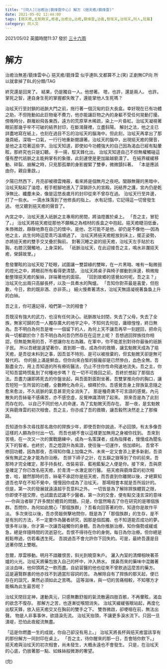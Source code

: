 ```yaml
---
title: "[同人][治癒治|藐烽雲中心] 解方 (挹天癒/藐烽雲)"
date: 2021-05-02 12:44:00
tags: [挹天癒,玄魁敇天,癒者,治癒治,治癒,藐烽雲,治者,智玹天,治玹天,同人,短篇]
category: 同人文
---
```


2021/05/02 英國時間11:37 發於 [三十六雨](http://www.36rain.com/read.php?tid=149195)

# 解方

治癒治無差/藐烽雲中心
挹天癒/藐烽雲
似乎連BL文都算不上(笑) 正劇無CP向 所以就拿掉了BL的分類/TAG

終究還是回來了。
結果，仍是獨自一人。他想著。
嗯，也許，還是兩人。
也許。
掌死之智，連自身生死的掌握都失敗了，還能掌他人生死嗎？

治玹天行至封鎖的祇脈大門之前，拖行著一個沉甸的巨大長盒。幸好現在已有功體之助，不但拖動如此巨物毫不費力，他亦能讓巨物之內的身軀不受任何晃動打擾。
傍晚時分，群雁紛飛各東西，遠方的荒原草木稀疏，染上一片昏紅。治玹天凝視著眼前那幾乎牢不可破的結界封印，在斷鴻聲裡，立盡斜陽。
解封之法，他之主已詳盡地寫在紙上，也刻在過目不忘的治玹天的腦海中。但此刻，治玹天再拿出了那幾頁紙，深吸一口氣，一行行地重新閱讀著。治玹天的腦中，出現挹天癒的聲音，是他之主唸著這些字。治玹天知道，即使如今功體強大的自己因為渴血已經有點暈眩，那終究也只是幻聽。
手一揚，馭天鋒化出。
治玹天知道自己不但無權觸碰這僅有歷代祇脈之主能夠掌有的象徵，此刻運使是更加踰越褻瀆了。
在結界緩緩移動、碎裂、崩解之時，只見那孤單的身影握緊了雙拳，微微顫抖著。
「本是應該由你，親自重啟。」

<!--more-->

夕陽已然西下，月亮卻被積雲掩蔽，看來將是個無月之夜吧。闃靜無聲的黑暗中，治玹天點起了油燈，輕手輕腳地進入了深鎖許久的宮殿。託結界之護，宮內仍是乾淨無比、纖塵未染，像是這悠長歲月的封印從來不曾存在過。
治玹天行至井邊，打了一些水。
一滴水珠落到了他修長的指上。
水有記憶，它記得這一切曾發生過。
他又聽到挹天癒的聲音了。

內宮之中，治玹天進入祇脈之主專用的房間，將油燈置於桌上。
「吾之主，冒犯了。」
治玹天將挹天癒從那他不願稱之為棺材的長盒之中抱起。挹天癒睫羽低垂，朱唇微啟，靜靜地靠在自己的懷中。是他，怎可能不是他，卻仍是不像他──因為他之主，此生何時這麼乖巧溫順過了。
治玹天將挹天癒輕放到床上，擺正姿勢，亦將挹天癒的雙手交叉疊於胸前。
對著沉睡之姿的挹天癒，治玹天左手貼於右胸，右膝沉聲觸地，上身深躬。
「祇脈治玹天，在此迎接吾之主，鳴水非瀾挹天癒，榮歸故里。」

愈發暈眩的治玹天眨了眨眼，試圖讓一雙碧綠的雙眸，在一片黑暗、唯有一點微弱的燈光之中，將眼前所有看得更清楚。
治玹天將桌子與椅子挪動到床邊，稍微撥動整理挹天癒的髮絲，詳端著他的面容。
「回到故鄉的感覺如何呢，吾之主？」
治玹天化出兩只高腳長杯，以及一具煮水的陶爐。
「吾知你對茶最是喜愛，但抱歉，今日，飲的既非酒、亦非茶。」
細火慢煮著清水，治玹天無語凝視著裊裊上升的白絲。

吾之主，你可還記得，咱們第一次的相會？

吾既沒有強大的武力，也沒有任何決心。祇脈故址封閉，失去了父母，失去了全族，無家可歸的吾一人獨存廣大的地宇之中，不知何去何從，庸碌惶惶，終日無為。吾不明白為何吾是唯一一個留下的人，為何上天不讓吾再早一刻趕回，把命元與一切都獻於你？吾不明白為何吾仍然存在在這世上呢？
吾想過回猂族找你相認，但無能無用的吾，不想讓你左右為難。在軍中，你不能差別對待你最後的祇脈子民。
所以吾總是遠望著你，直到那一夜。成為你的救贖，讓玄魁敇天成為了挹天癒，是吾從未料到之事，因吾並不特別、是可以被捨棄的，但玄魁敇天卻是無可替代的。
你的臉上滿是鮮血，但你向來白皙的臉龐卻是已然慘白，血色全無。吾豁盡全力，用上吾知道的所有療術醫法，仍止不住你性命飛速地流失。吾之主，你可知吾當時慌亂到了何種地步嗎？
在一切不可挽回之前，吾終於想起了那個古法。吾盡力讓即將死去的你盤坐起，與吾面對面對坐著。吾雙掌推向你的胸口，讓吾短短一生所習的功體，全數轉化為命元，傾釋於你。吾感覺吾身上猂族氣息隨之愈來愈淡，不久祇脈的氣息甚至完全消失了。
那是種奇異不可言語的感覺。內元散失的吾絲毫不感痛苦，亦不感空虛，反覺神識清明了起來。
原來吾是為了此刻而存在的。
以自己不同於他人的命運，為了玄魁敇天而存在。
那一夜，是玄魁敇天與藐烽雲的初次相會。吾之主，你亦成了吾的救贖，讓吾毅然決然走上了那條路。

吾知道你多次尋找那名救你的猂族少年，即使吾對你說過，不必回頭，有太多像吾這樣的人願為你付出一切。
而吾也絕不會以這樣更加無用之身被你找到。
吾來到苦境，在一次又一次的實戰磨練中，成為一名策謀者，成為指揮者，慢慢成為聞名天下的智者。也終於，吾之燈證升為紫證，使往後一切運作，倍加順利。
吾曾不修回功體，因為那夜，吾得知你傷上加傷之外、未來一定又會添上更多新創，吾須保有無武之身才能為你治療。
吾排下禘子之計，在五巔之嶽等到了你的前來。吾那時才完全確定，那手持長杖，改裝易容、藍袍藍髮之人便是你。接下來，吾與原皇確定了你已改名挹天癒，於青清一水澈定居行醫。
挹天癒與藐烽雲的初次相會，哈，雖然那時的吾，絲毫不承認你是挹天癒，而吾直到你離開以後，才總算知道吾也早在不知不覺中，慢慢因你成為了治玹天。
那場相會本就是吾所設計的。但是，第一次的發展就遠遠超乎吾意料之外。
一切皆是為了解除猂族體質之限，你即使不擅交際，也試圖去認識不少醫者。第一次的交會，便有點交淺言深的意味──你與治者聊了許多關於體質的問題。只是，你當然略去了你在研究的是哪個族群。吾問你，為何如此關心「那個族群」？吾看向回答著的你，知道你是故作平淡。
多次來往以後，吾亦旁敲側擊地問你，既是為了「那個族群」的生存，是不是有別的方法，不一定要作為醫者研究，因那是個孤獨、也不知道能否成功的夢。
很多年以後，你才第一次讓吾碰觸你的身體。吾為你推脈治療，知你傷勢或緩或急，總是伴隨時間的流逝惡化。吾恨不得待在你的身側，每日為你治療。但你總是輕鬆帶過，仿若看透生死。
吾說過吾不會允許你下回失約。可是，最終吾還是目送著你閉上雙眼。

忽爾，厚雲移動。明月不諳離恨苦，斜光到曉穿朱戶。
灑入內室的清輝相映著茶爐的火光。治玹天將藥包放入自己的杯中，沖入熱水。
撲鼻而來的藥味中混雜著淡淡血味，他仰頭將之一飲而盡。自幼習醫的他也從來不曾飲過這麼苦的藥方。
這是遍覽群書的他亦找不到適當形容詞的苦。
為解除自有了猂族的那天起，便已存在的詛咒，果然必須如此之苦嗎。
這等滋味，與一切的苦痛相較，不知哪方才能稱為此生最苦呢？

治玹天閉目定神，運動真元，只感無數舒服的氣流散遍四肢百骸，不再暈眩，渴血的欲念不復存。
那解方之苦，也逐漸從喉間消失。
治玹天緩緩張眼站起，再度化出馭天鋒，放入挹天癒交叉在胸前的雙手之下。
雙唇微啟，卻哽咽在前，無法出聲。
物是人非事事休，欲語淚先流。
治玹天抬頭，不讓更多淚水流下。只因一旦潰堤，恐怕此夜縱流無盡。

「這是你燃盡一生的成就，你自己卻沒有用上。」
治玹天將長杯與挹天癒當該享有的那份解方一同封印在桌上。
「吾之主，待你醒來的那一日，吾會陪你飲下。」
挹天癒與治玹天的初次相會，尚未發生，大概永遠也不會發生。
只是，在治玹天的心底，仍放著那一點、如蛛絲般微渺的奢望。

(完)
